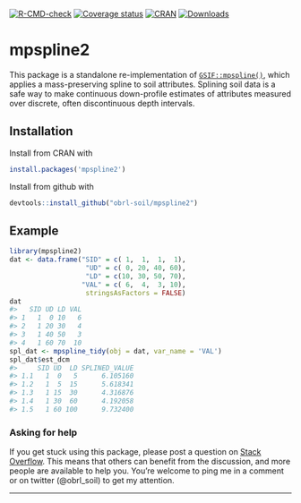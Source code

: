 
<!-- README.md is generated from README.Rmd. Please edit that file -->

[![R-CMD-check](https://github.com/obrl-soil/mpspline2/workflows/R-CMD-check/badge.svg)](https://github.com/obrl-soil/mpspline2/actions)
[![Coverage
status](https://codecov.io/gh/obrl-soil/mpspline2/branch/master/graph/badge.svg)](https://codecov.io/github/obrl-soil/mpspline2?branch=master)
[![CRAN](https://www.r-pkg.org/badges/version/mpspline2)](https://cran.r-project.org/package=mpspline2)
[![Downloads](https://cranlogs.r-pkg.org/badges/grand-total/mpspline2)](https://www.r-pkg.org/pkg/mpspline2)

# mpspline2

This package is a standalone re-implementation of
[`GSIF::mpspline()`](https://r-forge.r-project.org/scm/viewvc.php/pkg/R/mpspline.R?view=markup&revision=240&root=gsif),
which applies a mass-preserving spline to soil attributes. Splining soil
data is a safe way to make continuous down-profile estimates of
attributes measured over discrete, often discontinuous depth intervals.

## Installation

Install from CRAN with

``` r
install.packages('mpspline2')
```

Install from github with

``` r
devtools::install_github("obrl-soil/mpspline2")
```

## Example

``` r
library(mpspline2)
dat <- data.frame("SID" = c( 1,  1,  1,  1),
                   "UD" = c( 0, 20, 40, 60),
                   "LD" = c(10, 30, 50, 70),
                  "VAL" = c( 6,  4,  3, 10),
                   stringsAsFactors = FALSE)
dat
#>   SID UD LD VAL
#> 1   1  0 10   6
#> 2   1 20 30   4
#> 3   1 40 50   3
#> 4   1 60 70  10
spl_dat <- mpspline_tidy(obj = dat, var_name = 'VAL')
spl_dat$est_dcm
#>     SID UD  LD SPLINED_VALUE
#> 1.1   1  0   5      6.105160
#> 1.2   1  5  15      5.618341
#> 1.3   1 15  30      4.316876
#> 1.4   1 30  60      4.192058
#> 1.5   1 60 100      9.732400
```

### Asking for help

If you get stuck using this package, please post a question on [Stack
Overflow](https://stackoverflow.com/). This means that others can
benefit from the discussion, and more people are available to help you.
You’re welcome to ping me in a comment or on twitter (@obrl_soil) to get
my attention.

------------------------------------------------------------------------
